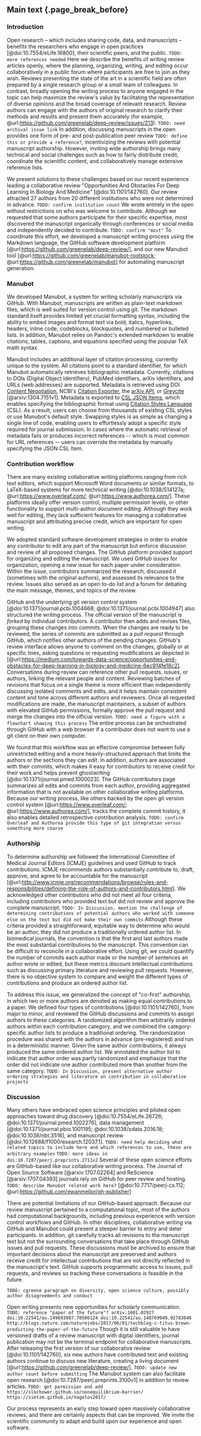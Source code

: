 ## Main text {.page_break_before}

### Introduction

Open research – which includes sharing code, data, and manuscripts – benefits the researchers who engage in open practices [@doi:10.7554/eLife.16800], their scientific peers, and the public.
`TODO: more references needed`
Here we describe the benefits of writing review articles openly, where the planning, organizing, writing, and editing occur collaboratively in a public forum where participants are free to join as they wish.
Reviews presenting the state of the art in a scientific field are often prepared by a single research group or a small team of colleagues.
In contrast, broadly opening the writing process to anyone engaged in the topic can help maximize the review's value by facilitating the representation of diverse opinions and the broad coverage of relevant research.
Review authors can engage with the authors of original research to clarify their methods and results and present them accurately (for example, @url:https://github.com/greenelab/deep-review/issues/213).
`TODO: need archival issue link`
In addition, discussing manuscripts in the open provides one form of pre- and post-publication peer review `TODO: define this or provide a reference?`, incentivizing the reviews with potential manuscript authorship.
However, inviting wide authorship brings many technical and social challenges such as how to fairly distribute credit, coordinate the scientific content, and collaboratively manage extensive reference lists.

We present solutions to these challenges based on our recent experience leading a collaborative review "Opportunities And Obstacles For Deep Learning In Biology And Medicine" [@doi:10.1101/142760].
Our review attracted 27 authors from 20 different institutions who were not determined in advance.
`TODO: confirm institution count`
We wrote entirely in the open without restrictions on who was welcome to contribute.
Although we requested that some authors participate for their specific expertise, most discovered the manuscript organically through conferences or social media and independently decided to contribute.
`TODO: confirm "most"`
To coordinate this effort, we developed a manuscript writing process using the Markdown language, the GitHub software development platform [@url:https://github.com/greenelab/deep-review/], and our new Manubot tool [@url:https://github.com/greenelab/manubot-rootstock; @url:https://github.com/greenelab/manubot] for automating manuscript generation.

### Manubot

We developed Manubot, a system for writing scholarly manuscripts via GitHub.
With Manubot, manuscripts are written as plain-text markdown files, which is well suited for version control using git.
The markdown standard itself provides limited yet crucial formatting syntax, including the ability to embed images and format text via bold, italics, hyperlinks, headers, inline code, codeblocks, blockquotes, and numbered or bulleted lists.
In addition, Manubot relies on Pandoc's extended markdown to enable citations, tables, captions, and equations specified using the popular TeX math syntax.

Manubot includes an additional layer of citation processing, currently unique to the system.
All citations point to a standard identifier, for which Manubot automatically retrieves bibliographic metadata.
Currently, citations to DOIs (Digital Object Identifiers), PubMed identifiers, arXiv identifiers, and URLs (web addresses) are supported.
Metadata is retrieved using DOI [Content Negotiation](https://citation.crosscite.org/docs.html), NCBI's [Citation Exporter](https://www.ncbi.nlm.nih.gov/pmc/tools/ctxp/), the [arXiv API](https://arxiv.org/help/api/index), or [Greycite](http://greycite.knowledgeblog.org/) [@arxiv:1304.7151v1].
Metadata is exported to [CSL JSON Items](http://citeproc-js.readthedocs.io/en/latest/csl-json/markup.html#items), which enables specifying the bibliographic format using [Citation Styles Language](http://citationstyles.org/) (CSL).
As a result, users can choose from thousands of existing CSL styles or use Manubot's default style.
Swapping styles is as simple as changing a single line of code, enabling users to effortlessly adopt a specific style required for journal submission.
In cases where the automatic retrieval of metadata fails or produces incorrect references -- which is most common for URL references -- users can override the metadata by manually specifying the JSON CSL Item.

### Contribution workflow

There are many existing collaborative writing platforms ranging from rich text editors, which support Microsoft Word documents or similar formats, to LaTeX-based systems for more technical writing [@doi:10.1038/514127a; @url:https://www.overleaf.com/; @url:https://www.authorea.com/].
These platforms ideally offer version control, multiple permission levels, or other functionality to support multi-author document editing.
Although they work well for editing, they lack sufficient features for managing a collaborative manuscript and attributing precise credit, which are important for open writing.

We adopted standard software development strategies in order to enable any contributor to edit any part of the manuscript but enforce discussion and review of all proposed changes.
The GitHub platform provided support for organizing and editing the manuscript.
We used GitHub _issues_ for organization, opening a new issue for each paper under consideration.
Within the issue, contributors summarized the research, discussed it (sometimes with the original authors), and assessed its relevance to the review.
Issues also served as an open to-do list and a forum for debating the main message, themes, and topics of the review.

GitHub and the underlying git version control system [@doi:10.1371/journal.pcbi.1004668; @doi:10.1371/journal.pcbi.1004947] also structured the writing process.
The official version of the manuscript is _forked_ by individual contributors.
A contributor then adds and revises files, grouping these changes into _commits_.
When the changes are ready to be reviewed, the series of commits are submitted as a _pull request_ through GitHub, which notifies other authors of the pending changes.
GitHub's review interface allows anyone to comment on the changes, globally or at specific lines, asking questions or requesting modifications as depicted in [@url:https://medium.com/towards-data-science/opportunities-and-obstacles-for-deep-learning-in-biology-and-medicine-6ec914fe18c2].
Conversations during review can reference other pull requests, issues, or authors, linking the relevant people and content.
Reviewing batches of revisions that focus on a single theme is more efficient than independently discussing isolated comments and edits, and it helps maintain consistent content and tone across different authors and reviewers.
Once all requested modifications are made, the manuscript maintainers, a subset of authors with elevated GitHub permissions, formally approve the pull request and merge the changes into the official version.
`TODO: need a figure with a flowchart showing this process`
The entire process can be orchestrated through GitHub with a web browser if a contributor does not want to use a git client on their own computer.

We found that this workflow was an effective compromise between fully unrestricted editing and a more heavily-structured approach that limits the authors or the sections they can edit.
In addition, authors are associated with their commits, which makes it easy for contributors to receive credit for their work and helps prevent ghostwriting [@doi:10.1371/journal.pmed.1000023].
The GitHub contributors page summarizes all edits and commits from each author, providing aggregated information that is not available on other collaborative writing platforms.
Because our writing process, like others backed by the open git version control system [@url:https://www.overleaf.com/; @url:https://www.authorea.com/], tracks the complete commit history, it also enables detailed retrospective contribution analysis.
`TODO: confirm Overleaf and Authorea provide this type of git integration versus something more coarse`

### Authorship

To determine authorship we followed the International Committee of Medical Journal Editors (ICMJE) guidelines and used GitHub to track contributions.
ICMJE recommends authors substantially contribute to, draft, approve, and agree to be accountable for the manuscript [@url:http://www.icmje.org/recommendations/browse/roles-and-responsibilities/defining-the-role-of-authors-and-contributors.html].
We acknowledged other contributors who did not meet all four criteria, including contributors who provided text but did not review and approve the complete manuscript.
`TODO: In Discussion, mention the challenge of determining contributions of potential authors who worked with someone else on the text but did not make their own commits`
Although these criteria provided a straightforward, equitable way to determine who would be an author, they did not produce a traditionally ordered author list.
In biomedical journals, the convention is that the first and last authors made the most substantial contributions to the manuscript.
This convention can be difficult to reconcile in a collaborative effort.
Using git, we could quantify the number of commits each author made or the number of sentences an author wrote or edited, but these metrics discount intellectual contributions such as discussing primary literature and reviewing pull requests.
However, there is no objective system to compare and weight the different types of contributions and produce an ordered author list.

To address this issue, we generalized the concept of "co-first" authorship, in which two or more authors are denoted as making equal contributions to a paper.
We defined four types of contributions [@doi:10.1101/142760], from major to minor, and reviewed the GitHub discussions and commits to assign authors to these categories.
A randomized algorithm then arbitrarily ordered authors within each contribution category, and we combined the category-specific author lists to produce a traditional ordering.
The randomization procedure was shared with the authors in advance (pre-registered) and run in a deterministic manner.
Given the same author contributions, it always produced the same ordered author list.
We annotated the author list to indicate that author order was partly randomized and emphasize that the order did not indicate one author contributed more than another from the same category.
`TODO: In Discussion, present alternative author ordering strategies and literature on contribution in collaborative projects`

### Discussion

Many others have embraced open science principles and piloted open approaches toward drug discovery [@doi:10.7554/eLife.26726; @doi:10.1371/journal.pmed.1002276], data management [@doi:10.1371/journal.pbio.1001195; @doi:10.1038/sdata.2016.18; @doi:10.1038/nbt.3516], and manuscript review [@doi:10.12688/f1000research.12037.1].
`TODO: need help deciding what related topics to include here and which references to use, these are arbitrary examples`
`TODO: more ideas in doi:10.7287/peerj.preprints.2711v2`
Several of these open science efforts are GitHub-based like our collaborative writing process.
The Journal of Open Source Software [@arxiv:1707.02264] and ReScience [@arxiv:1707.04393] journals rely on GitHub for peer review and hosting.
`TODO: describe Manubot related work here?` [@doi:10.7717/peerj-cs.112; @url:https://github.com/ewanmellor/gh-publisher]

There are potential limitations of our GitHub-based approach.
Because our review manuscript pertained to a computational topic, most of the authors had computational backgrounds, including previous experience with version control workflows and GitHub.
In other disciplines, collaborative writing via GitHub and Manubot could present a steeper barrier to entry and deter participants.
In addition, git carefully tracks all revisions to the manuscript text but not the surrounding conversations that take place through GitHub issues and pull requests.
These discussions must be archived to ensure that important decisions about the manuscript are preserved and authors receive credit for intellectual contributions that are not directly reflected in the manuscript's text.
GitHub supports programmatic access to issues, pull requests, and reviews so tracking these conversations is feasible in the future.

`TODO: cgreene paragraph on diversity, open science culture, possibly author disagreements and conduct`

Open writing presents new opportunities for scholarly communication.
`TODO: reference "paper of the future"? arXiv:1601.02927 doi:10.22541/au.149693987.70506124 doi:10.22541/au.148769949.92783646 http://blogs.nature.com/naturejobs/2017/06/01/techblog-c-titus-brown-predicting-the-paper-of-the-future`
Though it is still valuable to have versioned drafts of a review manuscript with digital identifiers, journal publication may not be the terminal endpoint for collaborative manuscripts.
After releasing the first version of our collaborative review [@doi:10.1101/142760], six new authors have contributed text and existing authors continue to discuss new literature, creating a living document [@url:https://github.com/greenelab/deep-review/].
`TODO: update new author count before submitting`
The Manubot system can also facilitate open research [@doi:10.7287/peerj.preprints.3100v1] in addition to review articles.
`TODO: get permission and add https://slochower.github.io/nonequilibrium-barrier/ https://zietzm.github.io/Vagelos2017/`

Our process represents an early step toward open massively collaborative reviews, and there are certainly aspects that can be improved.
We invite the scientific community to adapt and build upon our experience and open software.
